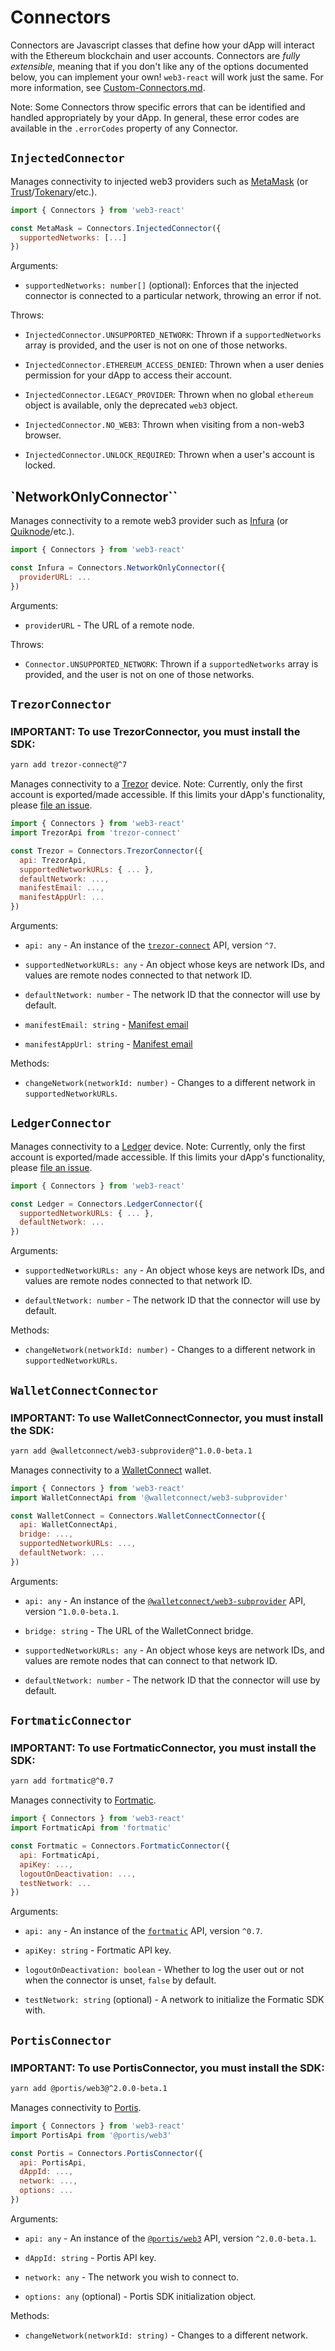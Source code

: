 # Connectors

Connectors are Javascript classes that define how your dApp will interact with the Ethereum blockchain and user accounts. Connectors are _fully extensible_, meaning that if you don't like any of the options documented below, you can implement your own! `web3-react` will work just the same. For more information, see [Custom-Connectors.md](./Custom-Connectors.md).

Note: Some Connectors throw specific errors that can be identified and handled appropriately by your dApp. In general, these error codes are available in the `.errorCodes` property of any Connector.

## `InjectedConnector`

Manages connectivity to injected web3 providers such as [MetaMask](https://metamask.io/) (or [Trust](https://trustwallet.com/)/[Tokenary](https://tokenary.io/)/etc.).

```javascript
import { Connectors } from 'web3-react'

const MetaMask = Connectors.InjectedConnector({
  supportedNetworks: [...]
})
```

Arguments:

- `supportedNetworks: number[]` (optional): Enforces that the injected connector is connected to a particular network, throwing an error if not.

Throws:

- `InjectedConnector.UNSUPPORTED_NETWORK`: Thrown if a `supportedNetworks` array is provided, and the user is not on one of those networks.

- `InjectedConnector.ETHEREUM_ACCESS_DENIED`: Thrown when a user denies permission for your dApp to access their account.

- `InjectedConnector.LEGACY_PROVIDER`: Thrown when no global `ethereum` object is available, only the deprecated `web3` object.

- `InjectedConnector.NO_WEB3`: Thrown when visiting from a non-web3 browser.

- `InjectedConnector.UNLOCK_REQUIRED`: Thrown when a user's account is locked.

## `NetworkOnlyConnector``

Manages connectivity to a remote web3 provider such as [Infura](https://infura.io/) (or [Quiknode](https://quiknode.io/)/etc.).

```javascript
import { Connectors } from 'web3-react'

const Infura = Connectors.NetworkOnlyConnector({
  providerURL: ...
})
```

Arguments:

- `providerURL` - The URL of a remote node.

Throws:

- `Connector.UNSUPPORTED_NETWORK`: Thrown if a `supportedNetworks` array is provided, and the user is not on one of those networks.

## `TrezorConnector`

### IMPORTANT: To use TrezorConnector, you must install the SDK:

```bash
yarn add trezor-connect@^7
```

Manages connectivity to a [Trezor](https://trezor.io/) device. Note: Currently, only the first account is exported/made accessible. If this limits your dApp's functionality, please [file an issue](https://github.com/NoahZinsmeister/web3-react-connectors/issues).

```javascript
import { Connectors } from 'web3-react'
import TrezorApi from 'trezor-connect'

const Trezor = Connectors.TrezorConnector({
  api: TrezorApi,
  supportedNetworkURLs: { ... },
  defaultNetwork: ...,
  manifestEmail: ...,
  manifestAppUrl: ...
})
```

Arguments:

- `api: any` - An instance of the [`trezor-connect`](https://github.com/trezor/connect) API, version `^7`.

- `supportedNetworkURLs: any` - An object whose keys are network IDs, and values are remote nodes connected to that network ID.

- `defaultNetwork: number` - The network ID that the connector will use by default.

- `manifestEmail: string` - [Manifest email](https://github.com/trezor/connect/blob/develop/docs/index.md)

- `manifestAppUrl: string` - [Manifest email](https://github.com/trezor/connect/blob/develop/docs/index.md)

Methods:

- `changeNetwork(networkId: number)` - Changes to a different network in `supportedNetworkURLs`.

## `LedgerConnector`

Manages connectivity to a [Ledger](https://www.ledger.com/) device. Note: Currently, only the first account is exported/made accessible. If this limits your dApp's functionality, please [file an issue](https://github.com/NoahZinsmeister/web3-react/issues).

```javascript
import { Connectors } from 'web3-react'

const Ledger = Connectors.LedgerConnector({
  supportedNetworkURLs: { ... },
  defaultNetwork: ...
})
```

Arguments:

- `supportedNetworkURLs: any` - An object whose keys are network IDs, and values are remote nodes connected to that network ID.

- `defaultNetwork: number` - The network ID that the connector will use by default.

Methods:

- `changeNetwork(networkId: number)` - Changes to a different network in `supportedNetworkURLs`.

## `WalletConnectConnector`

### IMPORTANT: To use WalletConnectConnector, you must install the SDK:

```bash
yarn add @walletconnect/web3-subprovider@^1.0.0-beta.1
```

Manages connectivity to a [WalletConnect](https://walletconnect.org/) wallet.

```javascript
import { Connectors } from 'web3-react'
import WalletConnectApi from '@walletconnect/web3-subprovider'

const WalletConnect = Connectors.WalletConnectConnector({
  api: WalletConnectApi,
  bridge: ...,
  supportedNetworkURLs: ...,
  defaultNetwork: ...
})
```

Arguments:

- `api: any` - An instance of the [`@walletconnect/web3-subprovider`](https://github.com/WalletConnect/walletconnect-monorepo) API, version `^1.0.0-beta.1`.

- `bridge: string` - The URL of the WalletConnect bridge.

- `supportedNetworkURLs: any` - An object whose keys are network IDs, and values are remote nodes that can connect to that network ID.

- `defaultNetwork: number` - The network ID that the connector will use by default.

## `FortmaticConnector`

### IMPORTANT: To use FortmaticConnector, you must install the SDK:

```bash
yarn add fortmatic@^0.7
```

Manages connectivity to [Fortmatic](https://fortmatic.com/).

```javascript
import { Connectors } from 'web3-react'
import FortmaticApi from 'fortmatic'

const Fortmatic = Connectors.FortmaticConnector({
  api: FortmaticApi,
  apiKey: ...,
  logoutOnDeactivation: ...,
  testNetwork: ...
})
```

Arguments:

- `api: any` - An instance of the [`fortmatic`](https://developers.fortmatic.com/docs) API, version `^0.7`.

- `apiKey: string` - Fortmatic API key.

- `logoutOnDeactivation: boolean` - Whether to log the user out or not when the connector is unset, `false` by default.

- `testNetwork: string` (optional) - A network to initialize the Formatic SDK with.

## `PortisConnector`

### IMPORTANT: To use PortisConnector, you must install the SDK:

```bash
yarn add @portis/web3@^2.0.0-beta.1
```

Manages connectivity to [Portis](https://www.portis.io/).

```javascript
import { Connectors } from 'web3-react'
import PortisApi from '@portis/web3'

const Portis = Connectors.PortisConnector({
  api: PortisApi,
  dAppId: ...,
  network: ...,
  options: ...
})
```

Arguments:

- `api: any` - An instance of the [`@portis/web3`](https://github.com/portis-project/web-sdk) API, version `^2.0.0-beta.1`.

- `dAppId: string` - Portis API key.

- `network: any` - The network you wish to connect to.

- `options: any` (optional) - Portis SDK initialization object.

Methods:

- `changeNetwork(networkId: string)` - Changes to a different network.
